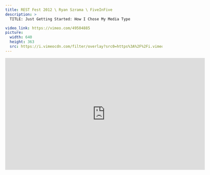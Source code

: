 ```yaml
---
title: REST Fest 2012 \ Ryan Szrama \ FiveInFive
description: >
  TITLE: Just Getting Started: How I Chose My Media Type

video_link: https://vimeo.com/49504885
picture:
  width: 640
  height: 363
  src: https://i.vimeocdn.com/filter/overlay?src0=https%3A%2F%2Fi.vimeocdn.com%2Fvideo%2F341586266_640x363.jpg&src1=http%3A%2F%2Ff.vimeocdn.com%2Fp%2Fimages%2Fcrawler_play.png
---
```

<iframe src="https://player.vimeo.com/video/49504885?title=0&byline=0&portrait=0&badge=0&autopause=0&player_id=0" width="640" height="360" frameborder="0" title="REST Fest 2012 \ Ryan Szrama \ FiveInFive" webkitallowfullscreen mozallowfullscreen allowfullscreen></iframe>